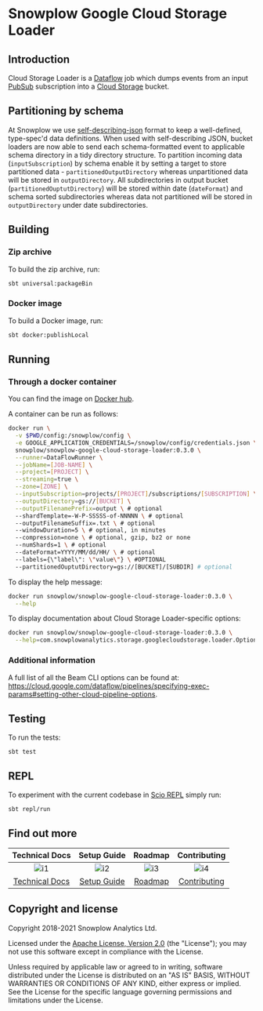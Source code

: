 # Snowplow Google Cloud Storage Loader

## Introduction

Cloud Storage Loader is a [Dataflow][dataflow] job which dumps events from an input
[PubSub][pubsub] subscription into a [Cloud Storage][storage] bucket.

## Partitioning by schema

At Snowplow we use [self-describing-json][self-describing-json] format to keep a well-defined, type-spec'd data definitions. When used with self-describing JSON, bucket loaders are now able to send each schema-formatted event to applicable schema directory in a tidy directory structure.
To partition incoming data (`inputSubscription`) by schema enable it by setting a target to store partitioned data - `partitionedOutputDirectory` whereas unpartitioned data will be stored in `outputDirectory`. All subdirectories in output bucket (`partitionedOuptutDirectory`) will be stored within date (`dateFormat`) and schema sorted subdirectories whereas data not partitioned will be stored in `outputDirectory` under date subdirectories.

## Building

### Zip archive

To build the zip archive, run:

```bash
sbt universal:packageBin
```

### Docker image

To build a Docker image, run:

```bash
sbt docker:publishLocal
```

## Running

### Through a docker container

You can find the image on [Docker hub][docker-hub].

A container can be run as follows:

```bash
docker run \
  -v $PWD/config:/snowplow/config \
  -e GOOGLE_APPLICATION_CREDENTIALS=/snowplow/config/credentials.json \ # if running outside GCP
  snowplow/snowplow-google-cloud-storage-loader:0.3.0 \
  --runner=DataFlowRunner \
  --jobName=[JOB-NAME] \
  --project=[PROJECT] \
  --streaming=true \
  --zone=[ZONE] \
  --inputSubscription=projects/[PROJECT]/subscriptions/[SUBSCRIPTION] \
  --outputDirectory=gs://[BUCKET] \
  --outputFilenamePrefix=output \ # optional
  --shardTemplate=-W-P-SSSSS-of-NNNNN \ # optional
  --outputFilenameSuffix=.txt \ # optional
  --windowDuration=5 \ # optional, in minutes
  --compression=none \ # optional, gzip, bz2 or none
  --numShards=1 \ # optional
  --dateFormat=YYYY/MM/dd/HH/ \ # optional
  --labels={\"label\": \"value\"} \ #OPTIONAL
  --partitionedOuptutDirectory=gs://[BUCKET]/[SUBDIR] # optional
```

To display the help message:

```bash
docker run snowplow/snowplow-google-cloud-storage-loader:0.3.0 \
  --help
```

To display documentation about Cloud Storage Loader-specific options:

```bash
docker run snowplow/snowplow-google-cloud-storage-loader:0.3.0 \
  --help=com.snowplowanalytics.storage.googlecloudstorage.loader.Options
```

### Additional information

A full list of all the Beam CLI options can be found at:
https://cloud.google.com/dataflow/pipelines/specifying-exec-params#setting-other-cloud-pipeline-options.

## Testing

To run the tests:

```
sbt test
```

## REPL

To experiment with the current codebase in [Scio REPL](https://github.com/spotify/scio/wiki/Scio-REPL)
simply run:

```
sbt repl/run
```

## Find out more

| Technical Docs              | Setup Guide           | Roadmap               | Contributing                  |
|:---------------------------:|:---------------------:|:---------------------:|:-----------------------------:|
| ![i1][techdocs-image]      | ![i2][setup-image]   | ![i3][roadmap-image] | ![i4][contributing-image]    |
| [Technical Docs][techdocs] | [Setup Guide][setup] | [Roadmap][roadmap]   | [Contributing][contributing] |

## Copyright and license

Copyright 2018-2021 Snowplow Analytics Ltd.

Licensed under the [Apache License, Version 2.0][license] (the "License");
you may not use this software except in compliance with the License.

Unless required by applicable law or agreed to in writing, software
distributed under the License is distributed on an "AS IS" BASIS,
WITHOUT WARRANTIES OR CONDITIONS OF ANY KIND, either express or implied.
See the License for the specific language governing permissions and
limitations under the License.

[pubsub]: https://cloud.google.com/pubsub/
[storage]: https://cloud.google.com/storage/
[dataflow]: https://cloud.google.com/dataflow/
[self-describing-json]: https://snowplowanalytics.com/blog/2014/05/15/introducing-self-describing-jsons/

[docker-hub]: https://hub.docker.com/r/snowplow/snowplow-google-cloud-storage-loader

[license]: http://www.apache.org/licenses/LICENSE-2.0

[techdocs-image]: https://d3i6fms1cm1j0i.cloudfront.net/github/images/techdocs.png
[setup-image]: https://d3i6fms1cm1j0i.cloudfront.net/github/images/setup.png
[roadmap-image]: https://d3i6fms1cm1j0i.cloudfront.net/github/images/roadmap.png
[contributing-image]: https://d3i6fms1cm1j0i.cloudfront.net/github/images/contributing.png

[techdocs]: https://docs.snowplowanalytics.com/docs/pipeline-components-and-applications/loaders-storage-targets/google-cloud-storage-loader/
[setup]: https://docs.snowplowanalytics.com/docs/getting-started-on-snowplow-open-source/setup-snowplow-on-gcp/setup-google-cloud-storage-gcs-destination/
[roadmap]: https://github.com/snowplow/enrich/issues
[contributing]: https://docs.snowplowanalytics.com/docs/contributing/
